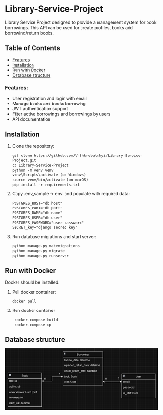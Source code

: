 # Library-Service-Project

Library Service Project designed to provide a management system for book borrowings. 
This API can be used for create profiles, books add borrowing/return books.

## Table of Contents

- [Features](#features)
- [Installation](#installation)
- [Run with Docker](#Run-with-Docker)
- [Database structure](#Database-structure)

### Features:

- User registration and login with email
- Manage books and books borrowing
- JWT authentication support
- Filter active borrowings and borrowings by users
- API documentation

## Installation

1. Clone the repository:
   ```
   git clone https://github.com/V-Shkrobatskyi/Library-Service-Project.git
   cd Library-Service-Project
   python -m venv venv
   venv\Scripts\activate (on Windows)
   source venv/bin/activate (on macOS)
   pip install -r requirements.txt
   ```
2. Copy .env_sample -> env. and populate with required data:
   ```
   POSTGRES_HOST="db host"
   POSTGRES_PORT="db port"
   POSTGRES_NAME="db name"
   POSTGRES_USER="db user"
   POSTGRES_PASSWORD="user password"
   SECRET_key="django secret key"
   ```
3. Run database migrations and start server:
    ```
    python manage.py makemigrations
    python manage.py migrate
    python manage.py runserver
    ```

## Run with Docker

Docker should be installed.

1. Pull docker container:
   ```
   docker pull 
   ```
2. Run docker container
   ```
    docker-compose build
    docker-compose up
   ```

## Database structure

![Database structure](demo_screenshots/db_structure.png)

